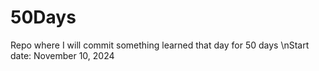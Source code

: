 # 50Days
Repo where I will commit something learned that day for 50 days
\nStart date: November 10, 2024
